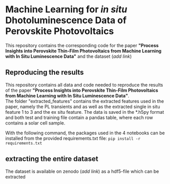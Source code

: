 # Machine Learning for *in situ* Dhotoluminescence Data of Perovskite Photovoltaics


This repository contains the corresponding code for the paper **"Process Insights into Perovskite Thin-Film Photovoltaics from Machine Learning with In Situ Luminescence Data"** and the dataset (*add link*)

## Reproducing the results

This repository contains all data and code needed to reproduce the results of the paper **"Process Insights into Perovskite Thin-Film Photovoltaics from Machine Learning with In Situ Luminescence Data"**.   
The folder "extracted_features" contains the extracted features used in the paper, namely the PL transients and as well as the extracted single in situ feature 1 to 3 and the ex situ feature. The data is saved in the *.h5py format and both test and training file contain a pandas table, where each row contains a solar cell sample. 


With the following command, the packages used in the 4 notebooks can be installed from the provided requirements.txt file:
`
pip install -r requirements.txt
`
## extracting the entire dataset 

The dataset is available on zenodo (*add link*) as a hdf5-file which can be extracted  





